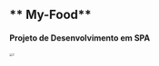 ## **	My-Food**

#### 									Projeto de Desenvolvimento em SPA 

<img src="C:\Users\Dell\Desktop\2.png" alt="2" style="zoom:33%;" />